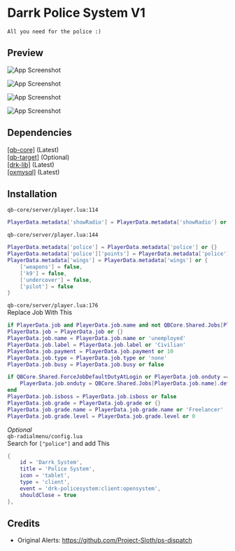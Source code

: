 # Darrk Police System V1
`All you need for the police :)`
## Preview

![App Screenshot](https://media.discordapp.net/attachments/964753121744142336/1012156451634024559/unknown.png?width=1193&height=671)

![App Screenshot](https://media.discordapp.net/attachments/964753121744142336/1012156452057653359/unknown.png)

![App Screenshot](https://media.discordapp.net/attachments/964753121744142336/1012156452405776494/unknown.png)

![App Screenshot](https://media.discordapp.net/attachments/964753121744142336/1012156453085257748/unknown.png?width=554&height=671)


## Dependencies

[[qb-core]](https://github.com/qbcore-framework/qb-core/) (Latest) \
[[qb-target]](https://github.com/qbcore-framework/qb-target/) (Optional)\
[[drk-lib]](https://github.com/Darr0k/drk-lib) (Latest)\
[[oxmysql]](https://github.com/overextended/oxmysql/) (Latest)

## Installation
`qb-core/server/player.lua:114` 

```lua
PlayerData.metadata['showRadio'] = PlayerData.metadata['showRadio'] or true
```

`qb-core/server/player.lua:144` 
```lua
PlayerData.metadata['police'] = PlayerData.metadata['police'] or {}
PlayerData.metadata['police']['points'] = PlayerData.metadata['police']['points'] or 0
PlayerData.metadata['wings'] = PlayerData.metadata['wings'] or {
    ['weapons'] = false,
    ['k9'] = false,
    ['undercover'] = false,
    ['pilot'] = false
}
```

`qb-core/server/player.lua:176` \
Replace Job With This
```lua
if PlayerData.job and PlayerData.job.name and not QBCore.Shared.Jobs[PlayerData.job.name] then PlayerData.job = nil end
PlayerData.job = PlayerData.job or {}
PlayerData.job.name = PlayerData.job.name or 'unemployed'
PlayerData.job.label = PlayerData.job.label or 'Civilian'
PlayerData.job.payment = PlayerData.job.payment or 10
PlayerData.job.type = PlayerData.job.type or 'none'
PlayerData.job.busy = PlayerData.job.busy or false

if QBCore.Shared.ForceJobDefaultDutyAtLogin or PlayerData.job.onduty == nil then
    PlayerData.job.onduty = QBCore.Shared.Jobs[PlayerData.job.name].defaultDuty
end
PlayerData.job.isboss = PlayerData.job.isboss or false
PlayerData.job.grade = PlayerData.job.grade or {}
PlayerData.job.grade.name = PlayerData.job.grade.name or 'Freelancer'
PlayerData.job.grade.level = PlayerData.job.grade.level or 0
```

*Optional* \
`qb-radialmenu/config.lua` \
Search for `["police"]` and add This
```lua
{
    id = 'Darrk_System',
    title = 'Police System',
    icon = 'tablet',
    type = 'client',
    event = 'drk-policesystem:client:opensystem',
    shouldClose = true
},
```
## Credits
- Original Alerts: https://github.com/Project-Sloth/ps-dispatch
